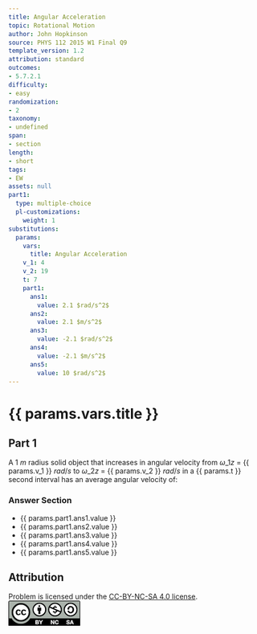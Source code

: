 ```yaml
---
title: Angular Acceleration
topic: Rotational Motion
author: John Hopkinson
source: PHYS 112 2015 W1 Final Q9
template_version: 1.2
attribution: standard
outcomes:
- 5.7.2.1
difficulty:
- easy
randomization:
- 2
taxonomy:
- undefined
span:
- section
length:
- short
tags:
- EW
assets: null
part1:
  type: multiple-choice
  pl-customizations:
    weight: 1
substitutions:
  params:
    vars:
      title: Angular Acceleration
    v_1: 4
    v_2: 19
    t: 7
    part1:
      ans1:
        value: 2.1 $rad/s^2$
      ans2:
        value: 2.1 $m/s^2$
      ans3:
        value: -2.1 $rad/s^2$
      ans4:
        value: -2.1 $m/s^2$
      ans5:
        value: 10 $rad/s^2$
---
```

# {{ params.vars.title }}

## Part 1

A 1 $m$ radius solid object that increases in angular velocity from $\omega\_{1z}$ = {{ params.v_1 }} $rad/s$ to $\omega\_{2z}$ = {{ params.v_2 }} $rad/s$ in a {{ params.t }} second interval has an average angular velocity of:

### Answer Section

- {{ params.part1.ans1.value }}
- {{ params.part1.ans2.value }}
- {{ params.part1.ans3.value }}
- {{ params.part1.ans4.value }}
- {{ params.part1.ans5.value }}

## Attribution

Problem is licensed under the [CC-BY-NC-SA 4.0 license](https://creativecommons.org/licenses/by-nc-sa/4.0/).<br> ![The Creative Commons 4.0 license requiring attribution-BY, non-commercial-NC, and share-alike-SA license.](https://raw.githubusercontent.com/firasm/bits/master/by-nc-sa.png)